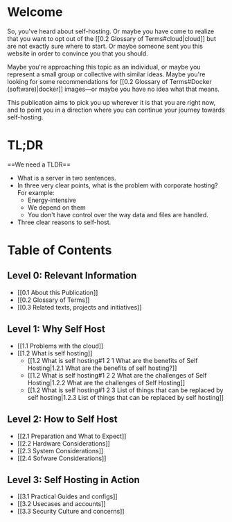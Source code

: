 # Welcome

So, you've heard about self-hosting. Or maybe you have come to realize that you want to opt out of the [[0.2 Glossary of Terms#cloud|cloud]] but are not exactly sure where to start. Or maybe someone sent you this website in order to convince you that you should.

Maybe you're approaching this topic as an individual, or maybe you represent a small group or collective with similar ideas. Maybe you're looking for some recommendations for [[0.2 Glossary of Terms#Docker (software)|docker]] images—or maybe you have no idea what that means.

This publication aims to pick you up wherever it is that you are right now, and to point you in a direction where you can continue your journey towards self-hosting.

# TL;DR
==We need a TLDR==
- What is a server in two sentences.  
- In three very clear points, what is the problem with corporate hosting? For example:  
	- Energy-intensive
	- We depend on them
	- You don't have control over the way data and files are handled.
- Three clear reasons to self-host.   

# Table of Contents

## Level 0: Relevant Information
- [[0.1 About this Publication]]
- [[0.2 Glossary of Terms]]
- [[0.3 Related texts, projects and initiatives]]

## Level 1: Why Self Host
- [[1.1 Problems with the cloud]]
- [[1.2 What is self hosting]]
	- [[1.2 What is self hosting#1 2 1 What are the benefits of Self Hosting|1.2.1 What are the benefits of self hosting?]]
	- [[1.2 What is self hosting#1 2 2 What are the challenges of Self Hosting|1.2.2 What are the challenges of Self Hosting]]
	- [[1.2 What is self hosting#1 2 3 List of things that can be replaced by self hosting|1.2.3 List of things that can be replaced by self hosting]]

## Level 2: How to Self Host
- [[2.1 Preparation and What to Expect]]
- [[2.2 Hardware Considerations]]
- [[2.3 System Considerations]]
- [[2.4 Sofware Considerations]]

## Level 3: Self Hosting in Action
- [[3.1 Practical Guides and configs]]
- [[3.2 Usecases and accounts]]
- [[3.3 Security Culture and concerns]]

 